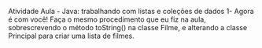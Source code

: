Atividade Aula - Java: trabalhando com listas e coleções de dados
1-  Agora é com você! Faça o mesmo procedimento que eu fiz na aula,    sobrescrevendo o método toString() na classe Filme, e alterando a classe Principal para criar uma lista de filmes.